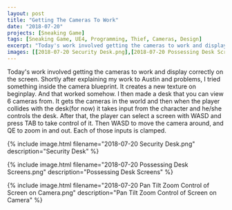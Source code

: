 ```yaml
---
layout: post
title: "Getting The Cameras To Work"
date: "2018-07-20"
projects: [Sneaking Game]
tags: [Sneaking Game, UE4, Programming, Thief, Cameras, Design]
excerpt: "Today's work involved getting the cameras to work and display correctly on the screen."
images: [[2018-07-20 Security Desk.png],[2018-07-20 Possessing Desk Screens.png],[2018-07-20 Pan Tilt Zoom Control of Screen on Camera.png]]
---
```


Today's work involved getting the cameras to work and display correctly on the screen. Shortly after explaining my work to Austin and problems, I tried something inside the camera blueprint. It creates a new texture on beginplay. And that worked somehow. I then made a desk that you can view 6 cameras from. It gets the cameras in the world and then when the player collides with the desk(for now) it takes input from the character and he/she controls the desk. After that, the player can select a screen with WASD and press TAB to take control of it. Then WASD to move the camera around, and QE to zoom in and out. Each of those inputs is clamped. 

{% include image.html filename="2018-07-20 Security Desk.png" description="Security Desk" %}

{% include image.html filename="2018-07-20 Possessing Desk Screens.png" description="Possessing Desk Screens" %}

{% include image.html filename="2018-07-20 Pan Tilt Zoom Control of Screen on Camera.png" description="Pan Tilt Zoom Control of Screen on Camera" %}
